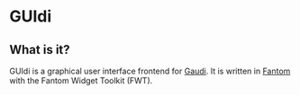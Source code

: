 GUIdi
=====

What is it?
-----------
GUIdi is a graphical user interface frontend for [Gaudi](http://github.com/stpettersens/Gaudi).
It is written in [Fantom](http://www.fantom.org) with the Fantom Widget Toolkit (FWT).
